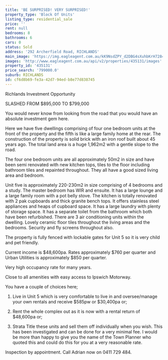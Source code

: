 ```yaml
---
title: 'BE SURPRISED! VERY SURPRISED!'
property_type: 'Block Of Units'
listing_type: residential_sale
price: ''
rent: null
bedrooms: 8
bathrooms: 6
cars: 0
status: Sold
address: '292 Archerfield Road, RICHLANDS'
main_image: 'https://img.eagleagent.com.au/kK9NsdZPY_d2DBG4sXuhbKrH728=/1280x854/smart/https://s3-us-west-2.amazonaws.com/eagleagent-orig/images/6820794/113961251-image-M.jpg'
images: 'http://www.eagleagent.com.au/api/v2/properties/435131/images'
property_id: '435131'
price_search: '799000.0'
suburb: RICHLANDS
id: cf6d8b69-fe3a-42d7-94ed-b8e77d838745
---
```

Richlands Investment Opportunity

SLASHED FROM $895,000 TO $799,000

You would never know from looking from the road that you would have an absolute investment gem here.

Here we have five dwellings comprising of four one bedroom units at the front of the property and the fifth is like a large family home at the rear. The construction of the property is solid brick with an iron roof built about 45 years ago. The total land area is a huge 1,962m2 with a gentle slope to the road.

The four one bedroom units are all approximately 50m2 in size and have been semi renovated with new kitchen tops, tiles to the floor including bathroom tiles and repainted throughout. They all have a good sized living area and bedroom.

Unit five is approximately 220-230m2 in size comprising of 4 bedrooms and a study. The master bedroom has WIR and ensuite. It has a large lounge and a large family room with a pot belly stove. The kitchen is totally renovated with 2 pak cupboards and thick granite bench tops. It offers stainless steel appliances and heaps of cupboard space. It has a large laundry with plenty of storage space. It has a separate toilet from the bathroom which both have been refurbished. There are 3 air conditioning units within the dwelling. Lovely ceramic floor tiles throughout the living areas and the bedrooms. Security and fly screens throughout also.

The property is fully fenced with lockable gates for Unit 5 so it is very child and pet friendly.

Current income is $48,600pa. Rates approximately $760 per quarter and Urban Utilities is approximately $850 per quarter.

Very high occupancy rate for many years.

Close to all amenities with easy access to Ipswich Motorway.

You have a couple of choices here;

1. Live in Unit 5 which is very comfortable to live in and oversee/manage your own rentals and receive $585pw or $30,400pa or;

2. Rent the whole complex out as it is now with a rental return of $48,600pa or;

3. Strata Title these units and sell them off individually when you wish. This has been investigated and can be done for a very minimal fee. I would be more than happy to give you the name of the Town Planner who quoted this and could do this for you at a very reasonable rate.

Inspection by appointment. Call Adrian now on 0411 729 484.